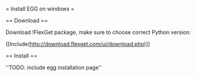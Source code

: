 = Install EGG on windows =

== Download ==

Download !FlexGet package, make sure to choose correct Python version:

[[Include(http://download.flexget.com/ui/download.php)]]

== Install ==

''TODO: include egg installation page''


